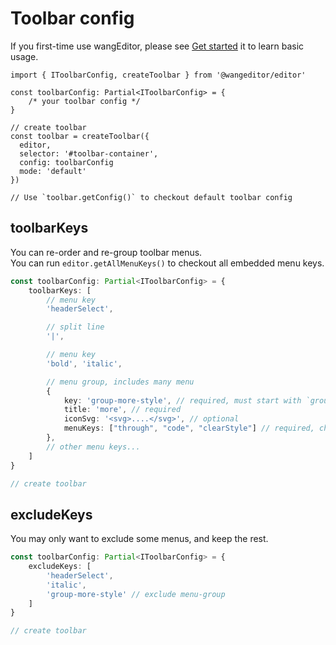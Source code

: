 # Toolbar config

If you first-time use wangEditor, please see [Get started](./getting-started.md) it to learn basic usage.

```ts{4}
import { IToolbarConfig, createToolbar } from '@wangeditor/editor'

const toolbarConfig: Partial<IToolbarConfig> = {
    /* your toolbar config */
}

// create toolbar
const toolbar = createToolbar({
  editor,
  selector: '#toolbar-container',
  config: toolbarConfig
  mode: 'default'
})

// Use `toolbar.getConfig()` to checkout default toolbar config
```

## toolbarKeys

You can re-order and re-group toolbar menus.<br>
You can run `editor.getAllMenuKeys()` to checkout all embedded menu keys.

```ts
const toolbarConfig: Partial<IToolbarConfig> = {
    toolbarKeys: [
        // menu key
        'headerSelect',

        // split line
        '|',

        // menu key
        'bold', 'italic',

        // menu group, includes many menu
        {
            key: 'group-more-style', // required, must start with `group-`
            title: 'more', // required
            iconSvg: '<svg>....</svg>', // optional
            menuKeys: ["through", "code", "clearStyle"] // required, children menu keys
        },
        // other menu keys...
    ]
}

// create toolbar
```

## excludeKeys

You may only want to exclude some menus, and keep the rest.

```ts
const toolbarConfig: Partial<IToolbarConfig> = {
    excludeKeys: [
        'headerSelect',
        'italic',
        'group-more-style' // exclude menu-group
    ]
}

// create toolbar
```
